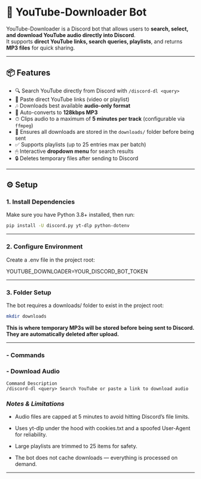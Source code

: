 # 🎵 YouTube-Downloader Bot

YouTube-Downloader is a Discord bot that allows users to **search, select, and download YouTube audio directly into Discord**.  
It supports **direct YouTube links, search queries, playlists**, and returns **MP3 files** for quick sharing.

---

## 📦 Features

- 🔍 Search YouTube directly from Discord with `/discord-dl <query>`
- 📎 Paste direct YouTube links (video or playlist)
- 🎶 Downloads best available **audio-only format**
- 📝 Auto-converts to **128kbps MP3**
- ⏱ Clips audio to a maximum of **5 minutes per track** (configurable via `ffmpeg`)
- 📂 Ensures all downloads are stored in the `downloads/` folder before being sent
- ✅ Supports playlists (up to 25 entries max per batch)
- 🖱 Interactive **dropdown menu** for search results
- 🔒 Deletes temporary files after sending to Discord

---

## ⚙️ Setup

### 1. Install Dependencies
Make sure you have Python 3.8+ installed, then run:

```bash
pip install -U discord.py yt-dlp python-dotenv
```

---

### 2. Configure Environment

Create a .env file in the project root:

YOUTUBE_DOWNLOADER=YOUR_DISCORD_BOT_TOKEN

---

### 3. Folder Setup

The bot requires a downloads/ folder to exist in the project root:

```bash
mkdir downloads
```

**This is where temporary MP3s will be stored before being sent to Discord.
They are automatically deleted after upload.**

---

### - Commands
### - Download Audio

```re
Command	Description
/discord-dl <query>	Search YouTube or paste a link to download audio

```

### _Notes & Limitations_

- Audio files are capped at 5 minutes to avoid hitting Discord’s file limits.

- Uses yt-dlp under the hood with cookies.txt and a spoofed User-Agent for reliability.

- Large playlists are trimmed to 25 items for safety.

- The bot does not cache downloads — everything is processed on demand.

---